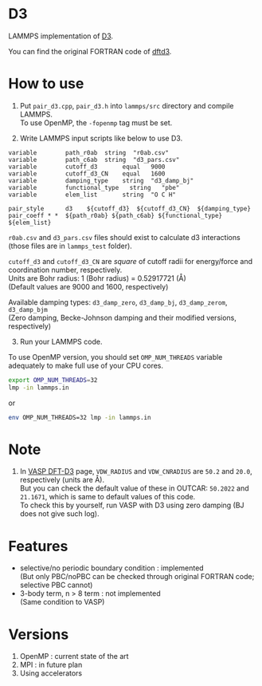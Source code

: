 # D3
LAMMPS implementation of [D3](https://doi.org/10.1063/1.3382344).   

You can find the original FORTRAN code of [dftd3](https://www.chemie.uni-bonn.de/grimme/de/software/dft-d3).

# How to use
1. Put `pair_d3.cpp`, `pair_d3.h` into `lammps/src` directory and compile LAMMPS.   
   To use OpenMP, the `-fopenmp` tag must be set.

2. Write LAMMPS input scripts like below to use D3.
```vim
variable        path_r0ab  string  "r0ab.csv"
variable        path_c6ab  string  "d3_pars.csv"
variable        cutoff_d3       equal   9000
variable        cutoff_d3_CN    equal   1600
variable        damping_type    string  "d3_damp_bj"
variable        functional_type   string   "pbe"
variable        elem_list       string  "O C H"

pair_style      d3    ${cutoff_d3}  ${cutoff_d3_CN}  ${damping_type}
pair_coeff * *  ${path_r0ab} ${path_c6ab} ${functional_type} ${elem_list}
```

`r0ab.csv` and `d3_pars.csv` files should exist to calculate d3 interactions (those files are in `lammps_test` folder).

`cutoff_d3` and `cutoff_d3_CN` are *square* of cutoff radii for energy/force and coordination number, respectively.   
Units are Bohr radius: 1 (Bohr radius) = 0.52917721 (Å)   
(Default values are 9000 and 1600, respectively)

Available damping types: `d3_damp_zero`, `d3_damp_bj`, `d3_damp_zerom`, `d3_damp_bjm`   
(Zero damping, Becke-Johnson damping and their modified versions, respectively)

3. Run your LAMMPS code.

To use OpenMP version, you should set `OMP_NUM_THREADS` variable adequately to make full use of your CPU cores.
```bash
export OMP_NUM_THREADS=32
lmp -in lammps.in
```
or
```bash
env OMP_NUM_THREADS=32 lmp -in lammps.in
```

# Note
1. In [VASP DFT-D3](https://www.vasp.at/wiki/index.php/DFT-D3) page, `VDW_RADIUS` and `VDW_CNRADIUS` are `50.2` and `20.0`, respectively (units are Å).   
But you can check the default value of these in OUTCAR: `50.2022` and `21.1671`, which is same to default values of this code.   
To check this by yourself, run VASP with D3 using zero damping (BJ does not give such log).

# Features
- selective/no periodic boundary condition : implemented   
  (But only PBC/noPBC can be checked through original FORTRAN code; selective PBC cannot)
- 3-body term, n > 8 term : not implemented   
  (Same condition to VASP)

# Versions
1. OpenMP : current state of the art
2. MPI : in future plan
3. Using accelerators
